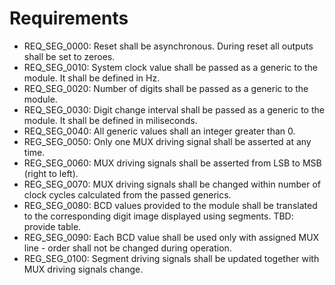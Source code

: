 # Requirements
* REQ_SEG_0000: Reset shall be asynchronous. During reset all outputs shall be set to zeroes.
* REQ_SEG_0010: System clock value shall be passed as a generic to the module. It shall be defined in Hz.
* REQ_SEG_0020: Number of digits shall be passed as a generic to the module.
* REQ_SEG_0030: Digit change interval shall be passed as a generic to the module. It shall be defined in miliseconds.
* REQ_SEG_0040: All generic values shall an integer greater than 0.
* REG_SEG_0050: Only one MUX driving signal shall be asserted at any time.
* REG_SEG_0060: MUX driving signals shall be asserted from LSB to MSB (right to left).
* REG_SEG_0070: MUX driving signals shall be changed within number of clock cycles calculated from the passed generics.
* REG_SEG_0080: BCD values provided to the module shall be translated to the corresponding digit image displayed using segments. TBD: provide table.
* REG_SEG_0090: Each BCD value shall be used only with assigned MUX line - order shall not be changed during operation.
* REG_SEG_0100: Segment driving signals shall be updated together with MUX driving signals change.